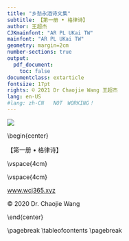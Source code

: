 ```yaml
---
title: "乡愁永酒诗文集"
subtitle: 【第一册 • 格律诗】
author: 王超杰
CJKmainfont: "AR PL UKai TW" 
mainfont: "AR PL UKai TW" 
geometry: margin=2cm
number-sections: true 
output: 
  pdf_document:
    toc: false
documentclass: extarticle
fontsize: 17pt
rights: © 2021 Dr Chaojie Wang 王超杰
lang: en-US
#lang: zh-CN   NOT　WORKING！
---
```


![](_static/images/love-logo2.png)

\begin{center}


【第一册 • 格律诗】

\vspace{4cm}




\vspace{4cm}

www.wcj365.xyz

© 2020 Dr. Chaojie Wang

\end{center}

\pagebreak
\tableofcontents
\pagebreak